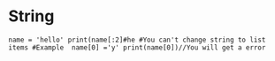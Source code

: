 # String


 `
   name = 'hello'
   print(name[:2]#he
   #You can't change string to list items
   #Example 
   name[0] ='y'
   print(name[0])//You will get a error
 `
